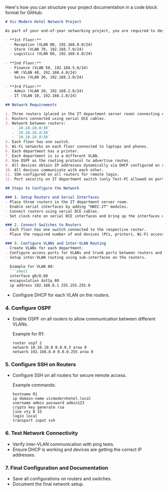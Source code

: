 Here's how you can structure your project documentation in a code block format for GitHub:

```markdown
# Vic Modern Hotel Network Project

As part of your end-of-year networking project, you are required to design and implement the Vic Modern Hotel Network. The hotel has three floors:

- **1st Floor:**
  - Reception (VLAN 80, 192.168.8.0/24)
  - Store (VLAN 70, 192.168.7.0/24)
  - Logistics (VLAN 60, 192.168.6.0/24)
  
- **2nd Floor:**
  - Finance (VLAN 50, 192.168.5.0/24)
  - HR (VLAN 40, 192.168.4.0/24)
  - Sales (VLAN 30, 192.168.3.0/24)
  
- **3rd Floor:**
  - Admin (VLAN 20, 192.168.2.0/24)
  - IT (VLAN 10, 192.168.1.0/24)

## Network Requirements

1. Three routers (placed in the IT department server room) connecting each floor.
2. Routers connected using serial DCE cables.
3. Network between routers: 
   - `10.10.10.0/30`
   - `10.10.10.4/30`
   - `10.10.10.8/30`
4. Each floor has one switch.
5. Wi-Fi networks on each floor connected to laptops and phones.
6. Each department has a printer.
7. Each department is in a different VLAN.
8. Use OSPF as the routing protocol to advertise routes.
9. All devices obtain IP addresses dynamically via DHCP configured on respective routers.
10. All devices communicate with each other.
11. SSH configured on all routers for remote login.
12. Port security on IT department switch (only Test-PC allowed on port fa0/1 using sticky method; violation mode: shutdown).

## Steps to Configure the Network

### 1. Setup Routers and Serial Interfaces
- Place three routers in the IT department server room.
- Enable serial interfaces by adding "HWIC-2T" modules.
- Connect routers using serial DCE cables.
- Set clock rate on serial DCE interfaces and bring up the interfaces using `no shutdown`.

### 2. Connect Switches to Routers
- Each floor has one switch connected to the respective router.
- Place the required number of end devices (PCs, printers, Wi-Fi access points).

### 3. Configure VLANs and Inter-VLAN Routing
- Create VLANs for each department.
- Configure access ports for VLANs and trunk ports between routers and switches.
- Setup inter-VLAN routing using sub-interfaces on the routers.
  
  Example for VLAN 80:
  ```shell
  interface g0/0.80
  encapsulation dot1q 80
  ip address 192.168.8.1 255.255.255.0
  ```
- Configure DHCP for each VLAN on the routers.

### 4. Configure OSPF
- Enable OSPF on all routers to allow communication between different VLANs.
  
  Example for R1:
  ```shell
  router ospf 2
  network 10.10.10.0 0.0.0.3 area 0
  network 192.168.8.0 0.0.0.255 area 0
  ```
  
### 5. Configure SSH on Routers
- Configure SSH on all routers for secure remote access.

  Example commands:
  ```shell
  hostname R1
  ip domain-name vicmodernhotel.local
  username admin password admin123
  crypto key generate rsa
  line vty 0 15
  login local
  transport input ssh
  ```

### 6. Test Network Connectivity
- Verify inter-VLAN communication with ping tests.
- Ensure DHCP is working and devices are getting the correct IP addresses.

### 7. Final Configuration and Documentation
- Save all configurations on routers and switches.
- Document the final network setup.
